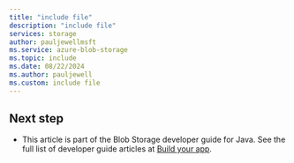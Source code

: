 ```yaml
---
title: "include file"
description: "include file"
services: storage
author: pauljewellmsft
ms.service: azure-blob-storage
ms.topic: include
ms.date: 08/22/2024
ms.author: pauljewell
ms.custom: include file
---
```


## Next step

- This article is part of the Blob Storage developer guide for Java. See the full list of developer guide articles at [Build your app](../../articles/storage/blobs/storage-blob-java-get-started.md#build-your-app).
